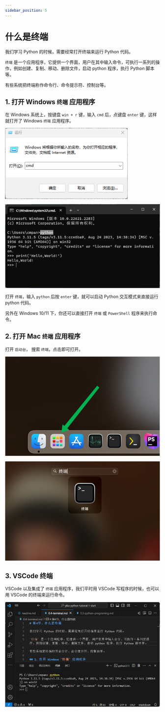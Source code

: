 ```yaml
---
sidebar_position: 5
---
```


# 什么是终端

我们学习 Python 的时候，需要经常打开终端来运行 Python 代码。

`终端` 是一个应用程序，它提供一个界面，用户在其中输入命令，可执行一系列的操作，例如创建、复制、移动、删除文件，启动 python 程序，执行 Python 脚本等。

有些系统把终端称作命令行、命令提示符、控制台等。

## 1. 打开 Windows `终端` 应用程序

在 Windows 系统上，按键盘 `win + r` 键，输入 `cmd` 后，点键盘 `enter` 键，这样就打开了 Windows `终端` 应用程序。

![打开 Windows cmd](../images/run-cmd.png)

![打开 Windows cmd](../images/cmd.png)

打开 `终端`，输入 `python` 后按 `enter` 键，就可以启动 Python 交互模式来直接运行 python 代码。

另外在 Windows 10/11 下，你还可以直接打开 `终端` 或 `PowerShell` 程序来执行命令。

## 2. 打开 Mac `终端` 应用程序

打开 `启动台`， 搜索 `终端`，点击即可打开。

![打开 Mac 终端](../images/mac-app-start.png)

![打开 Mac 终端](../images/mac-search-term.png)

## 3. VSCode 终端

VSCode 以及集成了 `终端` 应用程序，我们平时用 VSCode 写程序的时候，也可以用 VSCode 的终端来运行命令。

![vscode 终端](../images/vscode-terminal.png)
